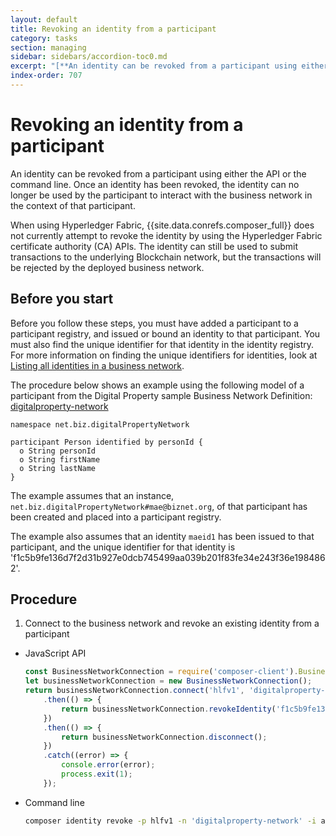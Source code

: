 ```yaml
---
layout: default
title: Revoking an identity from a participant
category: tasks
section: managing
sidebar: sidebars/accordion-toc0.md
excerpt: "[**An identity can be revoked from a participant using either the API or the command line**](../managing/identity-revoke.html). Once an identity has been revoked, the identity can no longer be used by the participant to interact with the business network in the context of that participant."
index-order: 707
---
```


# Revoking an identity from a participant

An identity can be revoked from a participant using either the API or the command line.
Once an identity has been revoked, the identity can no longer be used by the participant
to interact with the business network in the context of that participant.

When using Hyperledger Fabric, {{site.data.conrefs.composer_full}} does not currently
attempt to revoke the identity by using the Hyperledger Fabric certificate authority (CA)
APIs. The identity can still be used to submit transactions to the underlying Blockchain
network, but the transactions will be rejected by the deployed business network.

## Before you start

Before you follow these steps, you must have added a participant to a participant
registry, and issued or bound an identity to that participant. You must also find
the unique identifier for that identity in the identity registry. For more information
on finding the unique identifiers for identities, look at [Listing all identities in a business network](./identity-list.html).

The procedure below shows an example using the following model of a participant
from the Digital Property sample Business Network Definition: [digitalproperty-network](https://www.npmjs.com/package/digitalproperty-network)

```
namespace net.biz.digitalPropertyNetwork

participant Person identified by personId {
  o String personId
  o String firstName
  o String lastName
}
```

The example assumes that an instance, `net.biz.digitalPropertyNetwork#mae@biznet.org`,
of that participant has been created and placed into a participant registry.

The example also assumes that an identity `maeid1` has been issued to that participant,
and the unique identifier for that identity is 'f1c5b9fe136d7f2d31b927e0dcb745499aa039b201f83fe34e243f36e1984862'.

## Procedure

1. Connect to the business network and revoke an existing identity from a participant
  * JavaScript API

    ```javascript
    const BusinessNetworkConnection = require('composer-client').BusinessNetworkConnection;
    let businessNetworkConnection = new BusinessNetworkConnection();
    return businessNetworkConnection.connect('hlfv1', 'digitalproperty-network', 'admin', 'adminpw')
        .then(() => {
            return businessNetworkConnection.revokeIdentity('f1c5b9fe136d7f2d31b927e0dcb745499aa039b201f83fe34e243f36e1984862')
        })
        .then(() => {
            return businessNetworkConnection.disconnect();
        })
        .catch((error) => {
            console.error(error);
            process.exit(1);
        });
    ```

  * Command line

    ```bash
    composer identity revoke -p hlfv1 -n 'digitalproperty-network' -i admin -s adminpw -u f1c5b9fe136d7f2d31b927e0dcb745499aa039b201f83fe34e243f36e1984862
    ```
